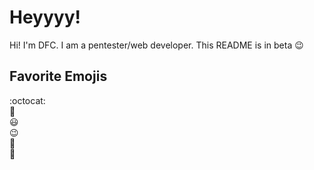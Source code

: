 # Heyyyy!
Hi! I'm DFC. I am a pentester/web developer. This README is in beta :wink:
## Favorite Emojis
:octocat:
<br>
:potato:
<br>
:smiley:
<br>
:wink:
<br>
:chicken:
<br>
:egg:
